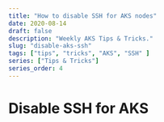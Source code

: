 ```yaml
---
title: "How to disable SSH for AKS nodes"
date: 2020-08-14
draft: false
description: "Weekly AKS Tips & Tricks."
slug: "disable-aks-ssh"
tags: ["tips", "tricks", "AKS", "SSH" ]
series: ["Tips & Tricks"]
series_order: 4
---
```


# Disable SSH for AKS